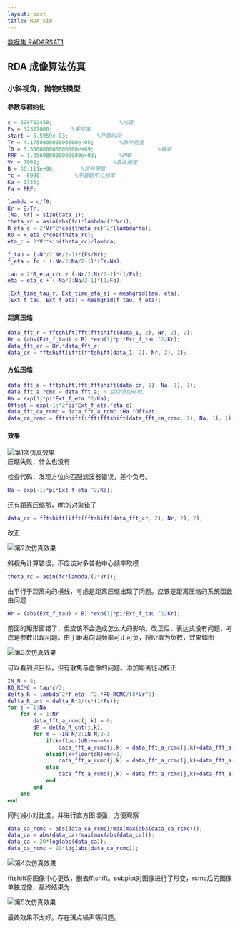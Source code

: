 ```yaml
---
layout: post
title: RDA_sim
---
```


[数据集 RADARSAT1](https://github.com/wugfh/sar/tree/main/data/RadarSAT%E6%95%B0%E6%8D%AE/RadarSAT%E6%95%B0%E6%8D%AE) 

## RDA 成像算法仿真

### 小斜视角，抛物线模型

#### 参数与初始化
```matlab
c = 299792458;                     %光速
Fs = 32317000;      %采样率                                   
start = 6.5959e-03;         %开窗时间 
Tr = 4.175000000000000e-05;        %脉冲宽度                        
f0 = 5.300000000000000e+09;                    %载频                     
PRF = 1.256980000000000e+03;       %PRF                     
Vr = 7062;                       %雷达速度     
B = 30.111e+06;        %信号带宽
fc = -6900;          %多普勒中心频率
Ka = 1733;
Fa = PRF;

lambda = c/f0;
Kr = B/Tr;
[Na, Nr] = size(data_1);
theta_rc = asin(abs(fc)*lambda/(2*Vr));
R_eta_c = 2*Vr^2*cos(theta_rc)^2/(lambda*Ka);
R0 = R_eta_c*cos(theta_rc);
eta_c = 2*Vr*sin(theta_rc)/lambda;

f_tau = (-Nr/2:Nr/2-1)*(Fs/Nr);
f_eta = fc + (-Na/2:Na/2-1)*(Fa/Na);

tau = 2*R_eta_c/c + (-Nr/2:Nr/2-1)*(1/Fs);
eta = eta_c + (-Na/2:Na/2-1)*(1/Fa);

[Ext_time_tau_r, Ext_time_eta_a] = meshgrid(tau, eta);
[Ext_f_tau, Ext_f_eta] = meshgrid(f_tau, f_eta);

```

#### 距离压缩

```matlab
data_fft_r = fftshift(fft(fftshift(data_1, 2), Nr, 2), 2);
Hr = (abs(Ext_f_tau) < B).*exp(1j*pi*Ext_f_tau.^2/Kr);
data_fft_cr = Hr.*data_fft_r;
data_cr = fftshift(ifft(fftshift(data_1, 2), Nr, 2), 2);
```

#### 方位压缩
```matlab
data_fft_a = fftshift(fft(fftshift(data_cr, 1), Na, 1), 1);
data_fft_a_rcmc = data_fft_a; % 后续添加RCMC
Ha = exp(1j*pi*Ext_f_eta.^2/Ka);
Offset = exp(-1j*2*pi*Ext_f_eta.*eta_c);
data_fft_ca_rcmc = data_fft_a_rcmc.*Ha.*Offset;
data_ca_rcmc = fftshift(ifft(fftshift(data_fft_ca_rcmc, 1), Na, 1), 1);
```
#### 效果

![第1次仿真效果](/assets/sar_sim3_1.png)  
压缩失败，什么也没有  

检查代码，发现方位向匹配滤波器错误，差个负号。
```matlab
Ha = exp(-1j*pi*Ext_f_eta.^2/Ka);
```
还有距离压缩那，ifft的对象错了
```matlab
data_cr = fftshift(ifft(fftshift(data_fft_cr, 2), Nr, 2), 2);
```
改正

![第2次仿真效果](/assets/sar_sim3_2.png)  

斜视角计算错误，不应该对多普勒中心频率取模
```matlab
theta_rc = asin(fc*lambda/(2*Vr));
```

由平行于距离向的横线，考虑是距离压缩出现了问题。应该是距离压缩的系统函数由问题
```matlab
Hr = (abs(Ext_f_tau) < B).*exp(1j*pi*Ext_f_tau.^2/Kr);
```
前面的矩形窗错了，但应该不会造成怎么大的影响。改正后，表达式没有问题，考虑是参数出现问题。由于距离向调频率可正可负，将Kr置为负数，效果如图

![第3次仿真效果](/assets/sar_sim3_3.png)  

可以看到点目标，但有散焦与虚像的问题。添加距离徙动校正
```matlab
IN_N = 8;
R0_RCMC = tau*c/2;  
delta_R = lambda^2*f_eta'.^2.*R0_RCMC/(8*Vr^2);
delta_R_cnt = delta_R*2/(c*(1/Fs));
for j = 1:Na
    for k = 1:Nr
        data_fft_a_rcmc(j,k) = 0;
        dR = delta_R_cnt(j,k);
        for m = -IN_N/2:IN_N/2-1
            if(k+floor(dR)+m>=Nr)
                data_fft_a_rcmc(j,k) = data_fft_a_rcmc(j,k)+data_fft_a(j,Nr)*sinc(dR-(Nr-k));
            elseif(k+floor(dR)+m<=1)
                data_fft_a_rcmc(j,k) = data_fft_a_rcmc(j,k)+data_fft_a(j,1)*sinc(dR-(1-k));
            else
                data_fft_a_rcmc(j,k) = data_fft_a_rcmc(j,k)+data_fft_a(j,k+floor(dR)+m)*sinc(dR-floor(dR)-m);
            end
        end
    end
end

```
同时减小对比度，并进行直方图增强，方便观察
```matlab
data_ca_rcmc = abs(data_ca_rcmc)/max(max(abs(data_ca_rcmc)));
data_ca = abs(data_ca)/max(max(abs(data_ca)));
data_ca = 20*log(abs(data_ca));
data_ca_rcmc = 20*log(abs(data_ca_rcmc));
```

![第4次仿真效果](/assets/sar_sim3_4.png)  

fftshift将图像中心更改，删去fftshift。subplot对图像进行了形变，rcmc后的图像单独成像，最终结果为

![第5次仿真效果](/assets/sar_sim3_5.png)  

最终效果不太好。存在斑点噪声等问题。